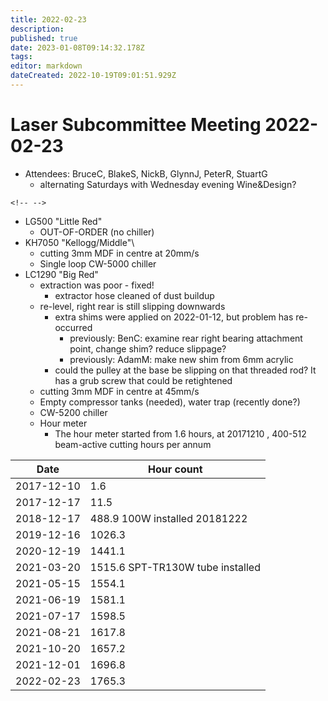 ```yaml
---
title: 2022-02-23
description: 
published: true
date: 2023-01-08T09:14:32.178Z
tags: 
editor: markdown
dateCreated: 2022-10-19T09:01:51.929Z
---
```


# Laser Subcommittee Meeting 2022-02-23

-   Attendees: BruceC, BlakeS, NickB, GlynnJ, PeterR, StuartG
    -   alternating Saturdays with Wednesday evening Wine&Design?

```{=html}
<!-- -->
```
-   LG500 "Little Red"
    -   OUT-OF-ORDER (no chiller)
-   KH7050 "Kellogg/Middle"\\
    -   cutting 3mm MDF in centre at 20mm/s
    -   Single loop CW-5000 chiller
-   LC1290 "Big Red"
    -   extraction was poor - fixed!
        -   extractor hose cleaned of dust buildup
    -   re-level, right rear is still slipping downwards
        -   extra shims were applied on 2022-01-12, but problem has re-occurred
            -   previously: BenC: examine rear right bearing attachment point, change shim? reduce slippage?
            -   previously: AdamM: make new shim from 6mm acrylic
        -   could the pulley at the base be slipping on that threaded rod? It has a grub screw that could be retightened
    -   cutting 3mm MDF in centre at 45mm/s
    -   Empty compressor tanks (needed), water trap (recently done?)
    -   CW-5200 chiller
    -   Hour meter
        -   The hour meter started from 1.6 hours, at 20171210 , 400-512 beam-active cutting hours per annum

| Date       | Hour count                       |
|------------|----------------------------------|
| 2017-12-10 | 1.6                              |
| 2017-12-17 | 11.5                             |
| 2018-12-17 | 488.9 100W installed 20181222    |
| 2019-12-16 | 1026.3                           |
| 2020-12-19 | 1441.1                           |
| 2021-03-20 | 1515.6 SPT-TR130W tube installed |
| 2021-05-15 | 1554.1                           |
| 2021-06-19 | 1581.1                           |
| 2021-07-17 | 1598.5                           |
| 2021-08-21 | 1617.8                           |
| 2021-10-20 | 1657.2                           |
| 2021-12-01 | 1696.8                           |
| 2022-02-23 | 1765.3                           |
